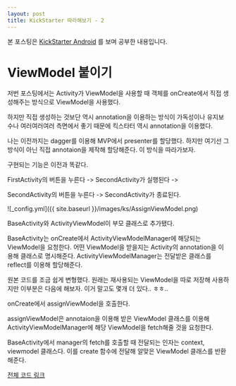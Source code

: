 ```yaml
---
layout: post
title: KickStarter 따라해보기 - 2
---
```


본 포스팅은 <a href="https://github.com/kickstarter/android-oss">KickStarter Android</a> 를 보며 공부한 내용입니다.

# ViewModel 붙이기

저번 포스팅에서는 Activity가 ViewModel을 사용할 때 객체를 onCreate에서 직접 생성해주는 방식으로 ViewModel을 사용했다.

하지만 직접 생성하는 것보단 역시 annotation을 이용하는 방식이 가독성이나 유지보수나 여러여러여러 측면에서 좋기 때문에 킥스타터 역시 annotation을 이용했다.

나는 이전까지는 dagger를 이용해 MVP에서 presenter를 할당했다. 하지만 여기선 그 방식이 아닌 직접 annotaion을 제작해 할당해준다. 이 방식을 따라가보자.

구현되는 기능은 이전과 똑같다.

FirstActivity의 버튼을 누른다 -> SecondActivity가 실행된다 -> 

SecondActivity의 버튼을 누른다 -> SecondActivity가 종료된다.

![_config.yml]({{ site.baseurl }}/images/ks/AssignViewModel.png)

BaseActivity와 ActivityViewModel이 부모 클래스로 추가됐다.

BaseActivity는 onCreate에서 ActivityViewModelManager에 해당되는 ViewModel을 요청한다. 어떤 ViewModel을 받을지는 Activity의 annotation을 이용해 클래스로 명시해준다. ActivityViewModelManager는 전달받은 클래스를 reflect를 이용해 할당해준다.

원본 코드를 조금 쉽게 변형했다. 원래는 재사용되는 ViewModel을 따로 저장해 사용하지만 이부분은 다음에 해보자. 이거 말고도 몇개 더 있다.. ㅎㅎ..

<script src="https://gist.github.com/fisache/8c5a1593a5098c07240885dbaadbeac6.js"></script>

onCreate에서 assignViewModel을 호출한다.

assignViewModel은 annotaion을 이용해 받은 ViewModel 클래스를 이용해 ActivityViewModelManager에 해당 ViewModel을 fetch해줄 것을 요청한다.

<script src="https://gist.github.com/fisache/faddff4d6cb7780a4a5d11be6605e09c.js"></script>

BaseActivity에서 manager의 fetch를 호출할 때 전달되는 인자는 context, viewmodel 클래스다. 이를 create 함수에 전달해 알맞은 ViewModel 클래스를 반환해준다.



<a href="https://github.com/fisache-android-practice/ks-mvvm-activity/tree/16-12-31">전체 코드 링크</a>